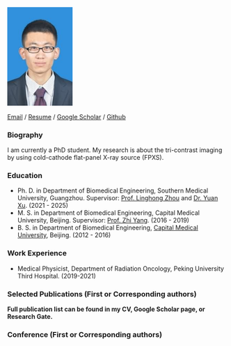
<img src="photo_wwj.png" data-canonical-src="photo_wwj.png" width="150"  />

[Email](mailto:wwj12110303@i.smu.edu.cn)  /  [Resume](./CV_WWJ/1_Curriculum_Vitae_20250228.pdf)  /  [Google Scholar](https://scholar.google.com/citations?user=j8PmNI4AAAAJ&hl=en)  /  [Github](https://github.com/WangjiangWu)

### Biography
I am currently a PhD student. My research is about the tri-contrast imaging by using cold-cathode flat-panel X-ray source (FPXS).

### Education
- Ph. D. in Department of Biomedical Engineering, Southern Medical University, Guangzhou. Supervisor: [Prof. Linghong Zhou](https://portal.smu.edu.cn/swyxgcxy/info/1021/1283.htm) and [Dr. Yuan Xu](https://portal.smu.edu.cn/swyxgcxy/info/1021/2625.htm). (2021 - 2025)
- M. S. in Department of Biomedical Engineering, Capital Medical University, Beijing. Supervisor: [Prof. Zhi Yang](http://ccmu.teacher.360eol.com/teacherBasic/preview?teacherId=11459). (2016 - 2019)
- B. S. in Department of Biomedical Engineering, [Capital Medical University](https://zh.wikipedia.org/zh-cn/%E9%A6%96%E9%83%BD%E5%8C%BB%E7%A7%91%E5%A4%A7%E5%AD%A6), Beijing. (2012 - 2016)

### Work Experience
- Medical Physicist, Department of Radiation Oncology, Peking University Third Hospital. (2019-2021)

### Selected Publications (First or Corresponding authors)
**Full publication list can be found in my CV, Google Scholar page, or Research Gate.**

### Conference (First or Corresponding authors)



